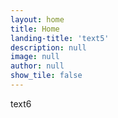 ```yaml
---
layout: home
title: Home
landing-title: 'text5'
description: null
image: null
author: null
show_tile: false
---
```


text6